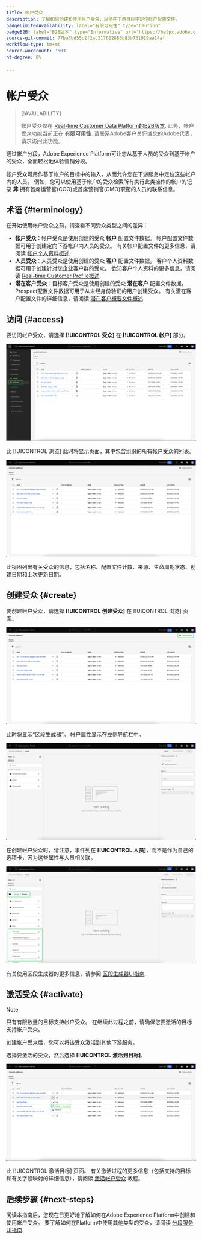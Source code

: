 ```yaml
---
title: 帐户受众
description: 了解如何创建和使用帐户受众，以便在下游目标中定位帐户配置文件。
badgeLimitedAvailability: label="有限可用性" type="Caution"
badgeB2B: label="B2B版本" type="Informative" url="https://helpx.adobe.com/legal/product-descriptions/real-time-customer-data-platform-b2b-edition-prime-and-ultimate-packages.html newtab=true"
source-git-commit: 77ba3bd55c2f2ac217612880b83b731919aa14af
workflow-type: tm+mt
source-wordcount: '603'
ht-degree: 0%

---
```



# 帐户受众

>[!AVAILABILITY]
>
>帐户受众仅在 [Real-time Customer Data Platform的B2B版本](../../rtcdp/b2b-overview.md). 此外，帐户受众功能当前正在 **有限可用性**. 请联系Adobe客户关怀或您的Adobe代表，请求访问此功能。

通过帐户分段，Adobe Experience Platform可让您从基于人员的受众到基于帐户的受众，全面轻松地体验营销分段。

帐户受众可用作基于帐户的目标中的输入，从而允许您在下游服务中定位这些帐户内的人员。 例如，您可以使用基于帐户的受众检索所有执行此类操作的帐户的记录 **非** 拥有首席运营官(COO)或首席营销官(CMO)职衔的人员的联系信息。

## 术语 {#terminology}

在开始使用帐户受众之前，请查看不同受众类型之间的差异：

- **帐户受众**：帐户受众是使用创建的受众 **帐户** 配置文件数据。 帐户配置文件数据可用于创建定向下游帐户内人员的受众。 有关帐户配置文件的更多信息，请阅读 [帐户个人资料概述](../../rtcdp/accounts/account-profile-overview.md).
- **人员受众**：人员受众是使用创建的受众 **客户** 配置文件数据。 客户个人资料数据可用于创建针对您企业客户群的受众。 欲知客户个人资料的更多信息，请阅读 [Real-time Customer Profile概述](../../profile/home.md).
- **潜在客户受众**：目标客户受众是使用创建的受众 **潜在客户** 配置文件数据。 Prospect配置文件数据可用于从未经身份验证的用户创建受众。 有关潜在客户配置文件的详细信息，请阅读 [潜在客户概要文件概述](../../profile/ui/prospect-profile.md).

## 访问 {#access}

要访问帐户受众，请选择 **[!UICONTROL 受众]** 在 **[!UICONTROL 帐户]** 部分。

![受众按钮在帐户部分中突出显示。](../images/ui/account-audiences/select.png)

此 [!UICONTROL 浏览] 此时将显示页面，其中包含组织的所有帐户受众的列表。

![此时将显示属于组织的帐户受众。](../images/ui/account-audiences/browse.png)

此视图列出有关受众的信息，包括名称、配置文件计数、来源、生命周期状态、创建日期和上次更新日期。

## 创建受众 {#create}

要创建帐户受众，请选择 **[!UICONTROL 创建受众]** 在 [!UICONTROL 浏览] 页面。

![此 [!UICONTROL 创建受众] 按钮在帐户受众浏览页面上突出显示。](../images/ui/account-audiences/select-create-audience.png)

此时将显示“区段生成器”。 帐户属性显示在左侧导航栏中。

![此时将显示“区段生成器”。 请注意，仅显示属性。](../images/ui/account-audiences/segment-builder.png)

在创建帐户受众时，请注意，事件列在 **[!UICONTROL 人员]**，而不是作为自己的选项卡，因为这些属性与人员相关联。

![查找事件的位置，位于 [!UICONTROL 人员] 文件夹时，将高亮显示。](../images/ui/account-audiences/attributes.png)

有关使用区段生成器的更多信息，请参阅 [区段生成器UI指南](./segment-builder.md).

## 激活受众 {#activate}

>[!NOTE]
>
>只有有限数量的目标支持帐户受众。 在继续此过程之前，请确保您要激活的目标支持帐户受众。

创建帐户受众后，您可以将该受众激活到其他下游服务。

选择要激活的受众，然后选择 **[!UICONTROL 激活到目标]**.

![此 [!UICONTROL 激活到目标] 所选受众的快速操作菜单中会高亮显示按钮。](../images/ui/account-audiences/activate.png)

此 [!UICONTROL 激活目标] 页面。 有关激活过程的更多信息（包括支持的目标和有关字段映射的详细信息），请阅读 [激活帐户受众](/help/destinations/ui/activate-account-audiences.md) 教程。

## 后续步骤 {#next-steps}

阅读本指南后，您现在已更好地了解如何在Adobe Experience Platform中创建和使用帐户受众。 要了解如何在Platform中使用其他类型的受众，请阅读 [分段服务UI指南](./overview.md).

